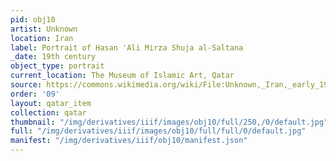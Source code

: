 ```yaml
---
pid: obj10
artist: Unknown
location: Iran
label: Portrait of Hasan 'Ali Mirza Shuja al-Saltana
_date: 19th century
object_type: portrait
current_location: The Museum of Islamic Art, Qatar
source: https://commons.wikimedia.org/wiki/File:Unknown,_Iran,_early_19th_Century_-_Portrait_of_Hasan_%27Ali_Mirza_Shuja_al-Saltana_-_Google_Art_Project.jpg
order: '09'
layout: qatar_item
collection: qatar
thumbnail: "/img/derivatives/iiif/images/obj10/full/250,/0/default.jpg"
full: "/img/derivatives/iiif/images/obj10/full/full/0/default.jpg"
manifest: "/img/derivatives/iiif/obj10/manifest.json"
---
```

